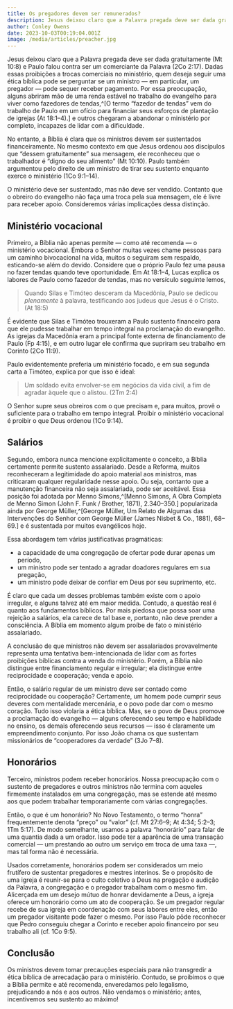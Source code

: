 ```yaml
---
title: Os pregadores devem ser remunerados?
description: Jesus deixou claro que a Palavra pregada deve ser dada gratuitamente; então, é correto que os pregadores da Palavra de Deus sejam pagos? Sim. Como este artigo explica.
author: Conley Owens
date: 2023-10-03T00:19:04.001Z
image: /media/articles/preacher.jpg
---
```


Jesus deixou claro que a Palavra pregada deve ser dada gratuitamente (Mt 10:8) e Paulo falou contra ser um comerciante da Palavra (2Co 2:17). Dadas essas proibições a trocas comerciais no ministério, quem deseja seguir uma ética bíblica pode se perguntar se um ministro — em particular, um pregador — pode sequer receber pagamento. Por essa preocupação, alguns abriram mão de uma renda estável no trabalho do evangelho para viver como fazedores de tendas,^[O termo “fazedor de tendas” vem do trabalho de Paulo em um ofício para financiar seus esforços de plantação de igrejas (At 18:1–4).] e outros chegaram a abandonar o ministério por completo, incapazes de lidar com a dificuldade.

No entanto, a Bíblia é clara que os ministros devem ser sustentados financeiramente. No mesmo contexto em que Jesus ordenou aos discípulos que “dessem gratuitamente” sua mensagem, ele reconheceu que o trabalhador é “digno do seu alimento” (Mt 10:10). Paulo também argumentou pelo direito de um ministro de tirar seu sustento enquanto exerce o ministério (1Co 9:1–14).

O ministério deve ser sustentado, mas não deve ser vendido. Contanto que o obreiro do evangelho não faça uma troca pela sua mensagem, ele é livre para receber apoio. Consideremos várias implicações dessa distinção.

## Ministério vocacional

Primeiro, a Bíblia não apenas permite — como até recomenda — o ministério vocacional. Embora o Senhor muitas vezes chame pessoas para um caminho bivocacional na vida, muitos o seguiram sem respaldo, esticando-se além do devido. Considere que o próprio Paulo fez uma pausa no fazer tendas quando teve oportunidade. Em At 18:1–4, Lucas explica os labores de Paulo como fazedor de tendas, mas no versículo seguinte lemos,

> Quando Silas e Timóteo desceram da Macedônia, Paulo se dedicou *plenamente* à palavra, testificando aos judeus que Jesus é o Cristo. (At 18:5)

É evidente que Silas e Timóteo trouxeram a Paulo sustento financeiro para que ele pudesse trabalhar em tempo integral na proclamação do evangelho. As igrejas da Macedônia eram a principal fonte externa de financiamento de Paulo (Fp 4:15), e em outro lugar ele confirma que supriram seu trabalho em Corinto (2Co 11:9).

Paulo evidentemente preferia um ministério focado, e em sua segunda carta a Timóteo, explica por que isso é ideal:

> Um soldado evita envolver-se em negócios da vida civil, a fim de agradar àquele que o alistou. (2Tm 2:4)

O Senhor supre seus obreiros com o que precisam e, para muitos, provê o suficiente para o trabalho em tempo integral. Proibir o ministério vocacional é proibir o que Deus ordenou (1Co 9:14).

## Salários

Segundo, embora nunca mencione explicitamente o conceito, a Bíblia certamente permite sustento assalariado. Desde a Reforma, muitos reconheceram a legitimidade do apoio material aos ministros, mas criticaram qualquer regularidade nesse apoio. Ou seja, contanto que a manutenção financeira não seja assalariada, pode ser aceitável. Essa posição foi adotada por Menno Simons,^[Menno Simons, A Obra Completa de Menno Simon (John F. Funk / Brother, 1871), 2.340–350.] popularizada ainda por George Müller,^[George Müller, Um Relato de Algumas das Intervenções do Senhor com George Müller (James Nisbet & Co., 1881), 68–69.] e é sustentada por muitos evangélicos hoje.

Essa abordagem tem várias justificativas pragmáticas:

* a capacidade de uma congregação de ofertar pode durar apenas um período,
* um ministro pode ser tentado a agradar doadores regulares em sua pregação,
* um ministro pode deixar de confiar em Deus por seu suprimento, etc.

É claro que cada um desses problemas também existe com o apoio irregular, e alguns talvez até em maior medida. Contudo, a questão real é quanto aos fundamentos bíblicos. Por mais piedosa que possa soar uma rejeição a salários, ela carece de tal base e, portanto, não deve prender a consciência. A Bíblia em momento algum proíbe de fato o ministério assalariado.

A conclusão de que ministros não devem ser assalariados provavelmente representa uma tentativa bem-intencionada de lidar com as fortes proibições bíblicas contra a venda do ministério. Porém, a Bíblia não distingue entre financiamento regular e irregular; ela distingue entre reciprocidade e cooperação; venda e apoio.

Então, o salário regular de um ministro deve ser contado como reciprocidade ou cooperação? Certamente, um homem pode cumprir seus deveres com mentalidade mercenária, e o povo pode dar com o mesmo coração. Tudo isso violaria a ética bíblica. Mas, se o povo de Deus promove a proclamação do evangelho — alguns oferecendo seu tempo e habilidade no ensino, os demais oferecendo seus recursos — isso é claramente um empreendimento conjunto. Por isso João chama os que sustentam missionários de “cooperadores da verdade” (3Jo 7–8).

## Honorários

Terceiro, ministros podem receber honorários. Nossa preocupação com o sustento de pregadores e outros ministros não termina com aqueles firmemente instalados em uma congregação, mas se estende até mesmo aos que podem trabalhar temporariamente com várias congregações.

Então, o que é um honorário? No Novo Testamento, o termo “honra” frequentemente denota “preço” ou “valor” (cf. Mt 27:6–9; At 4:34; 5:2–3; 1Tm 5:17). De modo semelhante, usamos a palavra “honorário” para falar de uma quantia dada a um orador. Isso pode ter a aparência de uma transação comercial — um prestando ao outro um serviço em troca de uma taxa —, mas tal forma não é necessária.

Usados corretamente, honorários podem ser considerados um meio frutífero de sustentar pregadores e mestres interinos. Se o propósito de uma igreja é reunir-se para o culto coletivo a Deus na pregação e audição da Palavra, a congregação e o pregador trabalham com o mesmo fim. Alicerçada em um desejo mútuo de honrar devidamente a Deus, a igreja oferece um honorário como um ato de cooperação. Se um pregador regular recebe de sua igreja em coordenação com seus labores entre eles, então um pregador visitante pode fazer o mesmo. Por isso Paulo pôde reconhecer que Pedro conseguiu chegar a Corinto e receber apoio financeiro por seu trabalho ali (cf. 1Co 9:5).

## Conclusão

Os ministros devem tomar precauções especiais para não transgredir a ética bíblica de arrecadação para o ministério. Contudo, se proibimos o que a Bíblia permite e até recomenda, enveredamos pelo legalismo, prejudicando a nós e aos outros. Não vendamos o ministério; antes, incentivemos seu sustento ao máximo!
